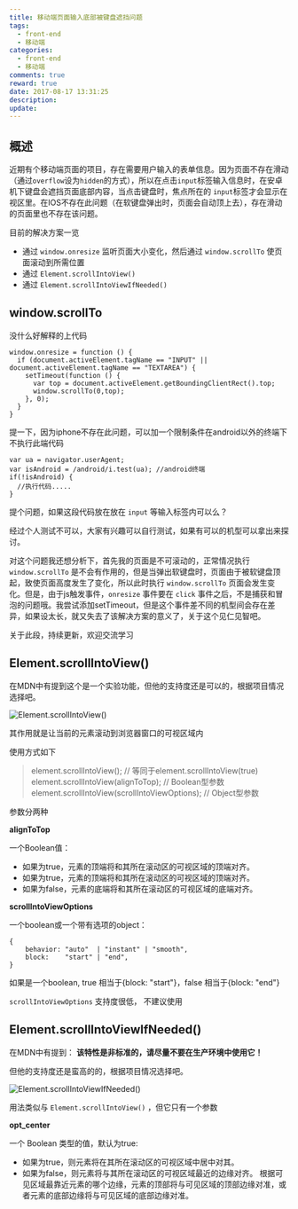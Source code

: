 ```yaml
---
title: 移动端页面输入底部被键盘遮挡问题
tags:
  - front-end
  - 移动端
categories:
  - front-end
  - 移动端
comments: true
reward: true
date: 2017-08-17 13:31:25
description:
update:
---
```




## 概述

近期有个移动端页面的项目，存在需要用户输入的表单信息。因为页面不存在滑动（通过`overflow`设为`hidden`的方式），所以在点击`input`标签输入信息时，在安卓机下键盘会遮挡页面底部内容，当点击键盘时，焦点所在的 `input`标签才会显示在视区里。在IOS不存在此问题（在软键盘弹出时，页面会自动顶上去），存在滑动的页面里也不存在该问题。

<!--more-->

目前的解决方案一览

 - 通过 `window.onresize` 监听页面大小变化，然后通过 `window.scrollTo` 使页面滚动到所需位置
 - 通过 `Element.scrollIntoView()`
 - 通过 `Element.scrollIntoViewIfNeeded()`

## window.scrollTo

没什么好解释的上代码

```stylus?linenums
window.onresize = function () {
  if (document.activeElement.tagName == "INPUT" || document.activeElement.tagName == "TEXTAREA") {
    setTimeout(function () {
      var top = document.activeElement.getBoundingClientRect().top;
      window.scrollTo(0,top);
    }, 0);
  }
}
```

提一下，因为iphone不存在此问题，可以加一个限制条件在android以外的终端下不执行此端代码

```stylus?linenums
var ua = navigator.userAgent;
var isAndroid = /android/i.test(ua); //android终端
if(!isAndroid) {
  //执行代码.....
}
```

提个问题，如果这段代码放在放在 `input` 等输入标签内可以么？

经过个人测试不可以，大家有兴趣可以自行测试，如果有可以的机型可以拿出来探讨。

对这个问题我还想分析下，首先我的页面是不可滚动的，正常情况执行 `window.scrollTo` 是不会有作用的，但是当弹出软键盘时，页面由于被软键盘顶起，致使页面高度发生了变化，所以此时执行 `window.scrollTo` 页面会发生变化。但是，由于js触发事件，`onresize` 事件要在 `click` 事件之后，不是捕获和冒泡的问题哦。我尝试添加setTimeout，但是这个事件差不同的机型间会存在差异，如果设太长，就又失去了该解决方案的意义了，关于这个见仁见智吧。

关于此段，持续更新，欢迎交流学习


## Element.scrollIntoView()

在MDN中有提到这个是一个实验功能，但他的支持度还是可以的，根据项目情况选择吧。

![Element.scrollIntoView()][1]

其作用就是让当前的元素滚动到浏览器窗口的可视区域内

使用方式如下

> element.scrollIntoView(); // 等同于element.scrollIntoView(true) 
> element.scrollIntoView(alignToTop); // Boolean型参数 
> element.scrollIntoView(scrollIntoViewOptions); // Object型参数

参数分两种

**alignToTop**

一个Boolean值：

 + 如果为true，元素的顶端将和其所在滚动区的可视区域的顶端对齐。
 +  如果为true，元素的顶端将和其所在滚动区的可视区域的顶端对齐。
 +  如果为false，元素的底端将和其所在滚动区的可视区域的底端对齐。


**scrollIntoViewOptions**

一个boolean或一个带有选项的object：

```stylus?linenums
{
    behavior: "auto"  | "instant" | "smooth",
    block:    "start" | "end",
}
```
如果是一个boolean, true 相当于{block: "start"}，false 相当于{block: "end"}

`scrollIntoViewOptions` 支持度很低， 不建议使用

## Element.scrollIntoViewIfNeeded()

在MDN中有提到：
**该特性是非标准的，请尽量不要在生产环境中使用它！**

但他的支持度还是蛮高的的，根据项目情况选择吧。

![Element.scrollIntoViewIfNeeded()][2]

用法类似与 `Element.scrollIntoView()` ，但它只有一个参数

**opt_center**

一个 Boolean 类型的值，默认为true:

 + 如果为true，则元素将在其所在滚动区的可视区域中居中对其。
 + 如果为false，则元素将与其所在滚动区的可视区域最近的边缘对齐。 根据可见区域最靠近元素的哪个边缘，元素的顶部将与可见区域的顶部边缘对准，或者元素的底部边缘将与可见区域的底部边缘对准。

  [1]: ./images/1502963892764.jpg
  [2]: ./images/1502964532905.jpg